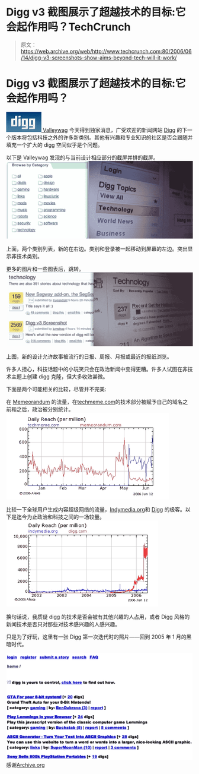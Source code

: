 # Digg v3 截图展示了超越技术的目标:它会起作用吗？TechCrunch

> 原文：<https://web.archive.org/web/http://www.techcrunch.com:80/2006/06/14/digg-v3-screenshots-show-aims-beyond-tech-will-it-work/>

# Digg v3 截图展示了超越技术的目标:它会起作用吗？

[![](img/309aa39dc593ed49d2864c4bcf85c986.png) ](https://web.archive.org/web/20221209001345/http://www.digg.com/) [Valleywag](https://web.archive.org/web/20221209001345/http://www.valleywag.com/tech/digg/scoop-exclusive-screenshots-reveal-digg-v3-will-cover-all-news-180760.php) 今天得到独家消息，广受欢迎的新闻网站 [Digg](https://web.archive.org/web/20221209001345/http://digg.com/) 的下一个版本将包括科技之外的许多新类别。其他有兴趣和专业知识的社区是否会跟随并填充一个扩大的 digg 空间似乎是个问题。

以下是 Valleywag 发现的与当前设计相应部分的截屏并排的截屏。
![diggtopicsC.jpg](img/51ffd9ca8632314a7e31da5ce5e46e14.png)

上面，两个类别列表，新的在右边。类别和登录被一起移动到屏幕的左边。突出显示非技术类别。

更多的图片和一些图表后，跳转。
 ![diggtechpicfinal.jpg](img/fcf050a710b390bb7563add8fb7daecd.png)

上图，新的设计允许故事被流行的日报、周报、月报或最近的报纸浏览。

许多人担心，科技话题中的小玩笑只会在政治新闻中变得更糟。许多人试图在非技术主题上创建 digg 克隆，但大多收效甚微。

下面是两个可能相关的比较，尽管并不完美:

在 [Memeorandum](https://web.archive.org/web/20221209001345/http://memeorandum.com/) 的流量，在[techmeme.com](https://web.archive.org/web/20221209001345/http://techmeme.com/)的技术部分被赋予自己的域名之前和之后，政治被分别统计。
![diggmemeorandum.jpg](img/817c68381623c830806dd99f477d12fe.png)

比较一下全球用户生成内容超级网络的流量，[Indymedia.org](https://web.archive.org/web/20221209001345/http://indymedia.org/)和 [Digg](https://web.archive.org/web/20221209001345/http://digg.com/) 的极客。以下是迄今为止政治和科技之间的一场较量。
![diggindymedia.jpg](img/66866b4c7494d9b786368c755c1523bd.png)

换句话说，我质疑 digg 的技术是否会被有其他兴趣的人占用，或者 Digg 风格的新闻技术是否只对那些对技术感兴趣的人感兴趣。

只是为了好玩，这里有一张 Digg 第一次迭代时的照片——回到 2005 年 1 月的黑暗时代。

![](img/221f6e48cea6b51708b8f09b99cad45f.png)
感谢[Archive.org](https://web.archive.org/web/20221209001345/http://archive.org/)